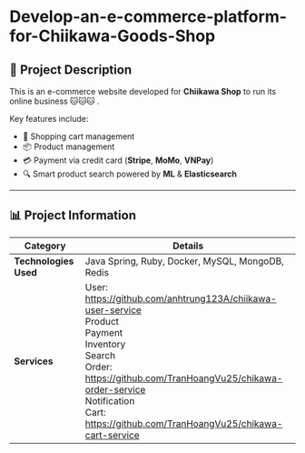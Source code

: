 # Develop-an-e-commerce-platform-for-Chiikawa-Goods-Shop

## 📝 Project Description
This is an e-commerce website developed for **Chiikawa Shop** to run its online business 🐱🐱🐱 .

Key features include:
- 🛒 Shopping cart management
- 📦 Product management
- 💳 Payment via credit card (**Stripe**, **MoMo**, **VNPay**)
- 🔍 Smart product search powered by **ML** & **Elasticsearch**
---

## 📊 Project Information

| Category               | Details                                                                                                                                                                                                  |
|-------------------------|----------------------------------------------------------------------------------------------------------------------------------------------------------------------------------------------------------|
| **Technologies Used**   | Java Spring, Ruby, Docker, MySQL, MongoDB, Redis                                                                                                                                                         |
| **Services**            | User: https://github.com/anhtrung123A/chiikawa-user-service<br/> Product<br/>Payment<br/>Inventory<br/>Search<br/>Order: https://github.com/TranHoangVu25/chikawa-order-service<br/>Notification<br/>Cart: https://github.com/TranHoangVu25/chikawa-cart-service |
